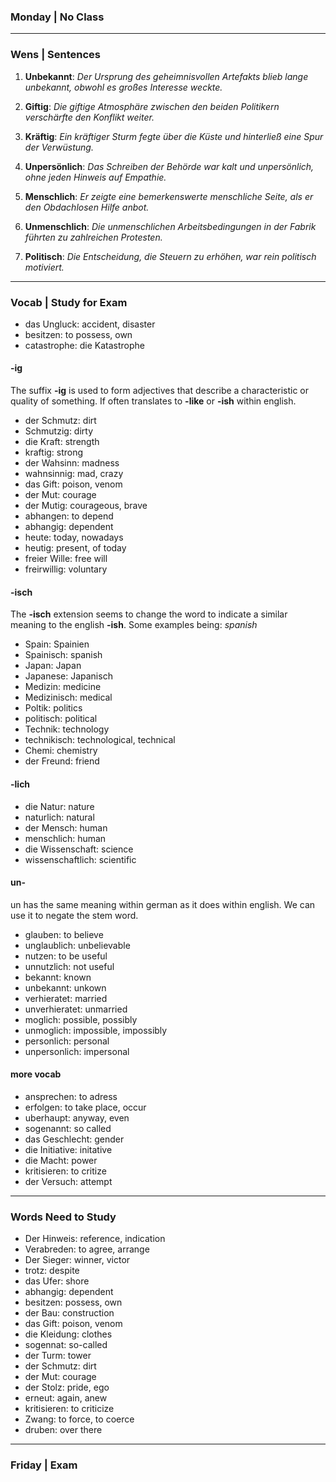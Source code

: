 ### Monday | No Class

****

### Wens | Sentences 
1. **Unbekannt**: *Der Ursprung des geheimnisvollen Artefakts blieb lange unbekannt, obwohl es großes Interesse weckte.*
   
2. **Giftig**: *Die giftige Atmosphäre zwischen den beiden Politikern verschärfte den Konflikt weiter.*
   
3. **Kräftig**: *Ein kräftiger Sturm fegte über die Küste und hinterließ eine Spur der Verwüstung.*
   
4. **Unpersönlich**: *Das Schreiben der Behörde war kalt und unpersönlich, ohne jeden Hinweis auf Empathie.*
   
5. **Menschlich**: *Er zeigte eine bemerkenswerte menschliche Seite, als er den Obdachlosen Hilfe anbot.*
   
6. **Unmenschlich**: *Die unmenschlichen Arbeitsbedingungen in der Fabrik führten zu zahlreichen Protesten.*
   
7. **Politisch**: *Die Entscheidung, die Steuern zu erhöhen, war rein politisch motiviert.*

****

### Vocab | Study for Exam

- das Ungluck: accident, disaster
- besitzen: to possess, own
- catastrophe: die Katastrophe

#### -ig

The suffix __-ig__ is used to form adjectives
that describe a characteristic or quality of something.
If often translates to __-like__ or __-ish__ within english.

- der Schmutz: dirt 
- Schmutzig: dirty
- die Kraft: strength
- kraftig: strong
- der Wahsinn: madness
- wahnsinnig: mad, crazy
- das Gift: poison, venom
- der Mut: courage 
- der Mutig: courageous, brave
- abhangen: to depend
- abhangig: dependent
- heute: today, nowadays
- heutig: present, of today
- freier Wille: free will
- freirwillig: voluntary

#### -isch

The __-isch__ extension seems to change the 
word to indicate a similar meaning to the english
__-ish__. Some examples being: _spanish_

- Spain: Spainien
- Spainisch: spanish
- Japan: Japan
- Japanese: Japanisch
- Medizin: medicine
- Medizinisch: medical
- Poltik: politics
- politisch: political
- Technik: technology
- technikisch: technological, technical
- Chemi: chemistry
- der Freund: friend

#### -lich
- die Natur: nature
- naturlich: natural
- der Mensch: human
- menschlich: human 
- die Wissenschaft: science
- wissenschaftlich: scientific

#### un-
un has the same meaning within german as it does 
within english. We can use it to negate the stem word. 

- glauben: to believe
- unglaublich: unbelievable 
- nutzen: to be useful
- unnutzlich: not useful
- bekannt: known
- unbekannt: unkown
- verhieratet: married
- unverhieratet: unmarried
- moglich: possible, possibly
- unmoglich: impossible, impossibly
- personlich: personal
- unpersonlich: impersonal

#### more vocab
- ansprechen: to adress
- erfolgen: to take place, occur
- uberhaupt: anyway, even
- sogenannt: so called
- das Geschlecht: gender
- die Initiative: initative
- die Macht: power
- kritisieren: to critize
- der Versuch: attempt

****

### Words Need to Study

- Der Hinweis: reference, indication
- Verabreden: to agree, arrange
- Der Sieger: winner, victor
- trotz: despite
- das Ufer: shore
- abhangig: dependent
- besitzen: possess, own
- der Bau: construction
- das Gift: poison, venom
- die Kleidung: clothes
- sogennat: so-called
- der Turm: tower
- der Schmutz: dirt
- der Mut: courage 
- der Stolz: pride, ego
- erneut: again, anew
- kritisieren: to criticize
- Zwang: to force, to coerce
- druben: over there

****

### Friday | Exam

